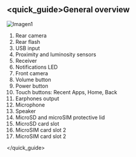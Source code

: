 ## <quick_guide>General overview

![Imagen1]()

1.	Rear camera
2.	Rear flash
3.	USB input
4.	Proximity and luminosity sensors
5.	Receiver
6.	Notifications LED
7.	Front camera
8.	Volume button
9.	Power button
10.	Touch buttons: Recent Apps, Home, Back
11.	Earphones output
12.	Microphone
13.	Speaker
14.	MicroSD and microSIM protective lid
15.	MicroSD card slot
16.	MicroSIM card slot 2
17.	MicroSIM card slot 2


</quick_guide>

